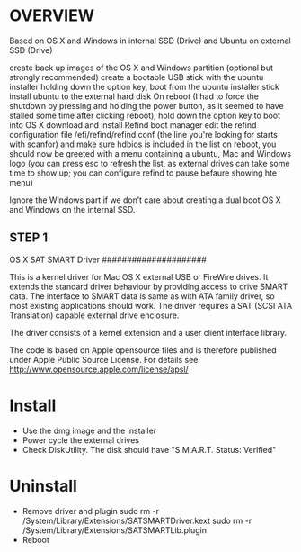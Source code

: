# OVERVIEW

Based on OS X and Windows in internal SSD (Drive) and Ubuntu on external SSD (Drive)

create back up images of the OS X and Windows partition (optional but strongly recommended)
create a bootable USB stick with the ubuntu installer
holding down the option key, boot from the ubuntu installer stick
install ubuntu to the external hard disk
On reboot (I had to force the shutdown by pressing and holding the power button, as it seemed to have stalled some time after clicking reboot), hold down the option key to boot into OS X
download and install Refind boot manager
edit the refind configuration file /efi/refind/refind.conf (the line you're looking for starts with scanfor) and make sure hdbios is included in the list
on reboot, you should now be greeted with a menu containing a ubuntu, Mac and Windows logo (you can press esc to refresh the list, as external drives can take some time to show up; you can configure refind to pause befaure showing hte menu)

Ignore the Windows part if we don’t care about creating a dual boot OS X and Windows on the internal SSD.

## STEP 1

OS X SAT SMART Driver
#####################

This is a kernel driver for Mac OS X external USB or FireWire drives.
It extends the standard driver behaviour by providing access to drive
SMART data. The interface to SMART data is same as with ATA family
driver, so most existing applications should work. The driver requires
a SAT (SCSI ATA Translation) capable external drive enclosure.

The driver consists of a kernel extension and a user client interface
library.

The code is based on Apple opensource files and is therefore published
under Apple Public Source License. For details see
http://www.opensource.apple.com/license/apsl/

Install
=======

 * Use the dmg image and the installer
 * Power cycle the external drives
 * Check DiskUtility. The disk should have "S.M.A.R.T. Status: Verified"


Uninstall
=========

 * Remove driver and plugin
    sudo rm -r /System/Library/Extensions/SATSMARTDriver.kext
    sudo rm -r /System/Library/Extensions/SATSMARTLib.plugin
 * Reboot


